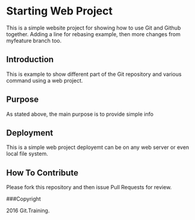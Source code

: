 # Starting Web Project
This is a simple website project for showing how to use Git and Github together.
Adding a line for rebasing example, then more changes from myfeature branch too.


## Introduction
This is example to show different part of the Git repository and various command using a web project.

## Purpose

As stated above, the main purpose is to provide simple info

## Deployment
This is a simple web  project deployemt can be on any web server or even local file system.

## How To Contribute

Please fork this repository and then issue Pull Requests for review.

###Copyright

2016 Git.Training.
